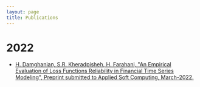 ```yaml
---
layout: page
title: Publications
---
```


# 2022
- [H. Damghanian, S.R. Kheradpisheh, H. Farahani, "An Empirical Evaluation of Loss Functions Reliability in Financial Time Series Modeling", Preprint submitted to Applied Soft Computing, March-2022.](https://arxiv.org/abs/2002.07869)
